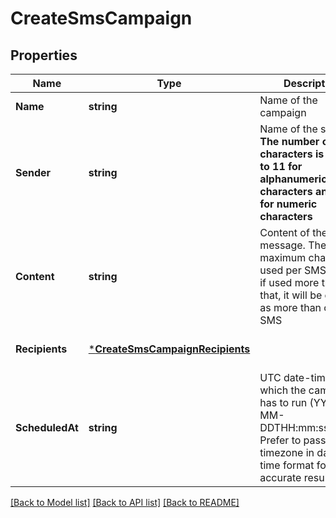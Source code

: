 # CreateSmsCampaign

## Properties
Name | Type | Description | Notes
------------ | ------------- | ------------- | -------------
**Name** | **string** | Name of the campaign | [default to null]
**Sender** | **string** | Name of the sender. **The number of characters is limited to 11 for alphanumeric characters and 15 for numeric characters** | [default to null]
**Content** | **string** | Content of the message. The maximum characters used per SMS is 160, if used more than that, it will be counted as more than one SMS | [default to null]
**Recipients** | [***CreateSmsCampaignRecipients**](CreateSmsCampaignRecipients.md) |  | [optional] [default to null]
**ScheduledAt** | **string** | UTC date-time on which the campaign has to run (YYYY-MM-DDTHH:mm:ss.SSSZ). Prefer to pass your timezone in date-time format for accurate result. | [optional] [default to null]

[[Back to Model list]](../README.md#documentation-for-models) [[Back to API list]](../README.md#documentation-for-api-endpoints) [[Back to README]](../README.md)

